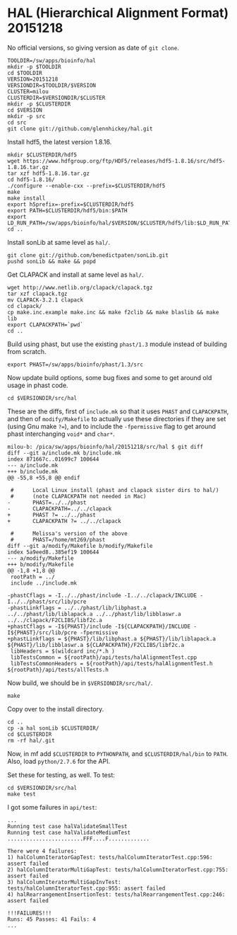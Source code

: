 HAL (Hierarchical Alignment Format) 20151218
============================================

No official versions, so giving version as date of `git clone`.

    TOOLDIR=/sw/apps/bioinfo/hal
    mkdir -p $TOOLDIR
    cd $TOOLDIR
    VERSION=20151218
    VERSIONDIR=$TOOLDIR/$VERSION
    CLUSTER=milou
    CLUSTERDIR=$VERSIONDIR/$CLUSTER
    mkdir -p $CLUSTERDIR
    cd $VERSION
    mkdir -p src
    cd src
    git clone git://github.com/glennhickey/hal.git

Install hdf5, the latest version 1.8.16.

    mkdir $CLUSTERDIR/hdf5
    wget https://www.hdfgroup.org/ftp/HDF5/releases/hdf5-1.8.16/src/hdf5-1.8.16.tar.gz
    tar xzf hdf5-1.8.16.tar.gz 
    cd hdf5-1.8.16/
    ./configure --enable-cxx --prefix=$CLUSTERDIR/hdf5
    make
    make install
    export h5prefix=-prefix=$CLUSTERDIR/hdf5
    export PATH=$CLUSTERDIR/hdf5/bin:$PATH
    export LD_RUN_PATH=/sw/apps/bioinfo/hal/$VERSION/$CLUSTER/hdf5/lib:$LD_RUN_PATH
    cd ..

Install sonLib at same level as `hal/`.

    git clone git://github.com/benedictpaten/sonLib.git
    pushd sonLib && make && popd

Get CLAPACK and install at same level as `hal/`.

    wget http://www.netlib.org/clapack/clapack.tgz
    tar xzf clapack.tgz 
    mv CLAPACK-3.2.1 clapack
    cd clapack/
    cp make.inc.example make.inc && make f2clib && make blaslib && make lib
    export CLAPACKPATH=`pwd`
    cd ..

Build using phast, but use the existing `phast/1.3` module instead of building
from scratch.

    export PHAST=/sw/apps/bioinfo/phast/1.3/src

Now update build options, some bug fixes and some to get around old usage in
phast code.

    cd $VERSIONDIR/src/hal

These are the diffs, first of `include.mk` so that it uses `PHAST` and
`CLAPACKPATH`, and then of `modify/Makefile` to actually use these directories
if they are set (using Gnu make `?=`), and to include the `-fpermissive` flag
to get around phast interchanging `void*` and `char*`.

    milou-b: /pica/sw/apps/bioinfo/hal/20151218/src/hal $ git diff
    diff --git a/include.mk b/include.mk
    index 871667c..01699c7 100644
    --- a/include.mk
    +++ b/include.mk
    @@ -55,8 +55,8 @@ endif

     #      Local Linux install (phast and clapack sister dirs to hal/)
     #      (note CLAPACKPATH not needed in Mac)
    -       PHAST=../../phast
    -       CLAPACKPATH=../../clapack
    +       PHAST ?= ../../phast
    +       CLAPACKPATH ?= ../../clapack

     #      Melissa's version of the above
     #      PHAST=/home/mt269/phast
    diff --git a/modify/Makefile b/modify/Makefile
    index 5a9eed8..385ef19 100644
    --- a/modify/Makefile
    +++ b/modify/Makefile
    @@ -1,8 +1,8 @@
     rootPath = ../
     include ../include.mk

    -phastCflags = -I../../phast/include -I../../clapack/INCLUDE -I../../phast/src/lib/pcre
    -phastLinkflags = ../../phast/lib/libphast.a ../../phast/lib/liblapack.a ../../phast/lib/libblaswr.a ../../clapack/F2CLIBS/libf2c.a
    +phastCflags = -I${PHAST}/include -I${CLAPACKPATH}/INCLUDE -I${PHAST}/src/lib/pcre -fpermissive
    +phastLinkflags = ${PHAST}/lib/libphast.a ${PHAST}/lib/liblapack.a ${PHAST}/lib/libblaswr.a ${CLAPACKPATH}/F2CLIBS/libf2c.a
     libHeaders = $(wildcard inc/*.h )
     libTestsCommon = ${rootPath}/api/tests/halAlignmentTest.cpp
     libTestsCommonHeaders = ${rootPath}/api/tests/halAlignmentTest.h ${rootPath}/api/tests/allTests.h

Now build, we should be in `$VERSIONDIR/src/hal/`.

    make

Copy over to the install directory.

    cd ..
    cp -a hal sonLib $CLUSTERDIR/
    cd $CLUSTERDIR
    rm -rf hal/.git

Now, in mf add `$CLUSTERDIR` to `PYTHONPATH`, and `$CLUSTERDIR/hal/bin` to `PATH`.  Also, load `python/2.7.6` for the API.

Set these for testing, as well.  To test:

    cd $VERSIONDIR/src/hal
    make test

I got some failures in `api/test`:

    ...
    Running test case halValidateSmallTest
    Running test case halValidateMediumTest
    ........................FFF....F.............

    There were 4 failures:
    1) halColumnIteratorGapTest: tests/halColumnIteratorTest.cpp:596: assert failed
    2) halColumnIteratorMultiGapTest: tests/halColumnIteratorTest.cpp:755: assert failed
    3) halColumnIteratorMultiGapInvTest: tests/halColumnIteratorTest.cpp:955: assert failed
    4) halRearrangementInsertionTest: tests/halRearrangementTest.cpp:246: assert failed

    !!!FAILURES!!!
    Runs: 45 Passes: 41 Fails: 4
    ...
